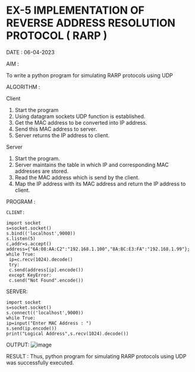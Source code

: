 # EX-5 IMPLEMENTATION OF REVERSE ADDRESS RESOLUTION PROTOCOL ( RARP )

DATE : 06-04-2023

AIM :

To write a python program for simulating RARP protocols using UDP

ALGORITHM :

Client
1. Start the program
2. Using datagram sockets UDP function is established.
3. Get the MAC address to be converted into IP address.
4. Send this MAC address to server.
5. Server returns the IP address to client.

Server
1. Start the program.
2. Server maintains the table in which IP and corresponding MAC addresses are stored.
3. Read the MAC address which is send by the client.
4. Map the IP address with its MAC address and return the IP address to client.

PROGRAM :
```
CLIENT:

import socket
s=socket.socket()
s.bind(('localhost',9000))
s.listen(5)
c,addr=s.accept()
address={"6A:08:AA:C2":"192.168.1.100","8A:BC:E3:FA":"192.168.1.99"};
while True:
 ip=c.recv(1024).decode()
 try:
 c.send(address[ip].encode())
 except KeyError:
 c.send("Not Found".encode())
 ```

SERVER:
```
import socket
s=socket.socket()
s.connect(('localhost',9000))
while True:
ip=input("Enter MAC Address : ")
s.send(ip.encode())
print("Logical Address",s.recv(1024).decode())
```

OUTPUT:
![image](https://github.com/VaishaliBalamurugan22008813/EX-5/assets/119390134/58a20ccb-d8b5-4dba-869f-0864bacdfa06)

RESULT :
Thus, python program for simulating RARP protocols using UDP was successfully
executed.
